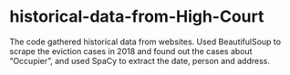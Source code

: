 # historical-data-from-High-Court
The code gathered historical data from websites. Used BeautifulSoup to scrape the eviction cases in 2018 and found out the cases about “Occupier”, and used SpaCy to extract the date, person and address.
